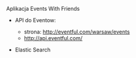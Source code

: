 Aplikacja Events With Friends

- API do Eventow: 
    * strona: http://eventful.com/warsaw/events
    * http://api.eventful.com/

- Elastic Search
